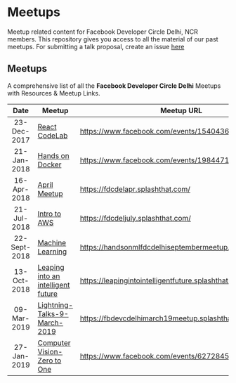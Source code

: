 # Meetups

Meetup related content for Facebook Developer Circle Delhi, NCR members. This repository gives you access to all the material of our past meetups. For submitting a talk proposal, create an issue [here](https://github.com/facebook-developer-circle-delhi/Meetups/issues/new?template=custom.md)

## Meetups


A comprehensive list of all the **Facebook Developer Circle Delhi** Meetups with Resources & Meetup Links.

| Date | Meetup | Meetup URL |
| :--: | ------ | ---------- |
| 23-Dec-2017 | [React CodeLab](./React-Codelab-23-Dec-2017) | https://www.facebook.com/events/1540436582701992/ |
| 21-Jan-2018 | [Hands on Docker](./Hands-On-Docker-21-Jan-2018) | https://www.facebook.com/events/1984471198479145/ |
| 16-Apr-2018 | [April Meetup](./April-Meetup-16-Apr-2018)| https://fdcdelapr.splashthat.com/ |
| 21-Jul-2018 | [Intro to AWS](./Intro-to-aws-21-July-2018) | https://fdcdeljuly.splashthat.com/ |
| 22-Sept-2018 | [Machine Learning](./Hands-On-Machine-Learning-22-Sep-2018) | https://handsonmlfdcdelhiseptembermeetup.splashthat.com/ |
| 13-Oct-2018 | [Leaping into an intelligent future](https://www.facebook.com/groups/DevCDelhiNCR/permalink/741420622858366/) | https://leapingintointelligentfuture.splashthat.com/ |
| 09-Mar-2019 | [Lightning-Talks-9-March-2019](./Lightning-Talks-9-March-2019)| https://fbdevcdelhimarch19meetup.splashthat.com/ | 
| 27-Jan-2019 | [Computer Vision- Zero to One](./Computer-Vision-Zero-To-One-27-Jan-2019) | https://www.facebook.com/events/627284531033840/ |
